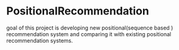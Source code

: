 # PositionalRecommendation
goal of  this project  is  developing new positional(sequence based ) recommendation system and comparing it  with  existing positional recommendation systems.
